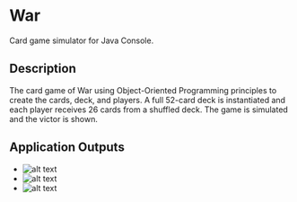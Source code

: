 # War
Card game simulator for Java Console. 

## Description
The card game of War using Object-Oriented Programming principles to create the cards, deck, and players. A full 52-card deck is instantiated and each player receives 26 cards from a shuffled deck. The game is simulated and the victor is shown.

## Application Outputs
* ![alt text](https://i.postimg.cc/6QdcRdzM/Screen-Shot-2021-11-13-at-10-18-07-PM.png)
* ![alt text](https://i.postimg.cc/Tw0cNfzm/Screen-Shot-2021-11-13-at-10-18-55-PM.png)
* ![alt text](https://i.postimg.cc/63t0hymt/Screen-Shot-2021-11-13-at-10-18-31-PM.png)

